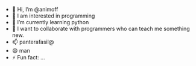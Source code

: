 - 👋 Hi, I’m @animoff
- 👀 I am interested in programming
- 🌱 I’m currently learning python
- 💞️ I want to collaborate with programmers who can teach me something new.
- 📫 panterafasil@
- 😄 man
- ⚡ Fun fact: ...

<!---
animoff/animoff is a ✨ special ✨ repository because its `README.md` (this file) appears on your GitHub profile.
You can click the Preview link to take a look at your changes.
--->
